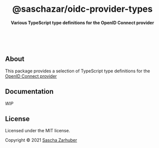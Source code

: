 <div align="center">
  <h1>@saschazar/oidc-provider-types</h1>
  <strong>Various TypeScript type definitions for the OpenID Connect provider</strong><br />
  <br />
  <br />
  <br />
  <br />
</div>

## About

This package provides a selection of TypeScript type definitions for the [OpenID Connect provider](https://github.com/saschazar21/oidc-provider)

## Documentation

_WIP_

## License

Licensed under the MIT license.

Copyright ©️ 2021 [Sascha Zarhuber](https://sascha.work)
